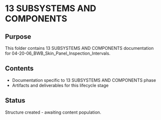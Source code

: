 # 13 SUBSYSTEMS AND COMPONENTS

## Purpose
This folder contains 13 SUBSYSTEMS AND COMPONENTS documentation for 04-20-06_BWB_Skin_Panel_Inspection_Intervals.

## Contents
- Documentation specific to 13 SUBSYSTEMS AND COMPONENTS phase
- Artifacts and deliverables for this lifecycle stage

## Status
Structure created - awaiting content population.
